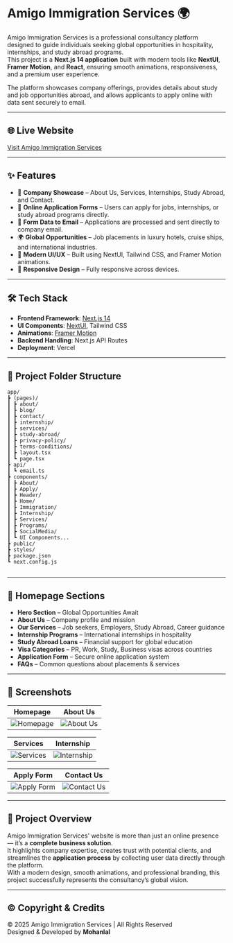 # Amigo Immigration Services 🌍

Amigo Immigration Services is a professional consultancy platform designed to guide individuals seeking global opportunities in hospitality, internships, and study abroad programs.  
This project is a **Next.js 14 application** built with modern tools like **NextUI**, **Framer Motion**, and **React**, ensuring smooth animations, responsiveness, and a premium user experience.  

The platform showcases company offerings, provides details about study and job opportunities abroad, and allows applicants to apply online with data sent securely to email.

---

## 🌐 Live Website
[Visit Amigo Immigration Services](https://www.amigoimmigrant.com/)  

---

## ✨ Features

- 🏢 **Company Showcase** – About Us, Services, Internships, Study Abroad, and Contact.
- 📄 **Online Application Forms** – Users can apply for jobs, internships, or study abroad programs directly.
- 📧 **Form Data to Email** – Applications are processed and sent directly to company email.
- 🌍 **Global Opportunities** – Job placements in luxury hotels, cruise ships, and international industries.
- 🎨 **Modern UI/UX** – Built using NextUI, Tailwind CSS, and Framer Motion animations.
- 📱 **Responsive Design** – Fully responsive across devices.

---

## 🛠️ Tech Stack

- **Frontend Framework**: [Next.js 14](https://nextjs.org/)  
- **UI Components**: [NextUI](https://nextui.org/), Tailwind CSS  
- **Animations**: [Framer Motion](https://www.framer.com/motion/)  
- **Backend Handling**: Next.js API Routes  
- **Deployment**: Vercel  

---

## 📂 Project Folder Structure

```hash
app/
┣ (pages)/
┃ ┣ about/
┃ ┣ blog/
┃ ┣ contact/
┃ ┣ internship/
┃ ┣ services/
┃ ┣ study-abroad/
┃ ┣ privacy-policy/
┃ ┣ terms-conditions/
┃ ┣ layout.tsx
┃ ┗ page.tsx
┣ api/
┃ ┗ email.ts
┣ components/
┃ ┣ About/
┃ ┣ Apply/
┃ ┣ Header/
┃ ┣ Home/
┃ ┣ Immigration/
┃ ┣ Internship/
┃ ┣ Services/
┃ ┣ Programs/
┃ ┣ SocialMedia/
┃ ┗ UI Components...
┣ public/
┣ styles/
┣ package.json
┗ next.config.js


```
---

## 📌 Homepage Sections

- **Hero Section** – Global Opportunities Await  
- **About Us** – Company profile and mission  
- **Our Services** – Job seekers, Employers, Study Abroad, Career guidance  
- **Internship Programs** – International internships in hospitality  
- **Study Abroad Loans** – Financial support for global education  
- **Visa Categories** – PR, Work, Study, Business visas across countries  
- **Application Form** – Secure online application system  
- **FAQs** – Common questions about placements & services  

---

## 📸 Screenshots

| Homepage | About Us |
|----------|----------|
| ![Homepage](https://i.postimg.cc/sDxqCMr5/image.png) | ![About Us](https://i.postimg.cc/QtSMGtTK/image.png) |

| Services | Internship |
|----------|------------|
| ![Services](https://i.postimg.cc/fb3971J0/image.png) | ![Internship](https://i.postimg.cc/7Z2Z9zgm/image.png) |

| Apply Form | Contact Us |
|------------|------------|
| ![Apply Form](https://i.postimg.cc/jdC9J0Nr/image.png) | ![Contact Us](https://i.postimg.cc/7Y2LMc8p/image.png) |

---

## 📖 Project Overview

Amigo Immigration Services' website is more than just an online presence — it’s a **complete business solution**.  
It highlights company expertise, creates trust with potential clients, and streamlines the **application process** by collecting user data directly through the platform.  
With a modern design, smooth animations, and professional branding, this project successfully represents the consultancy’s global vision.  

---

## ©️ Copyright & Credits

© 2025 Amigo Immigration Services | All Rights Reserved  
Designed & Developed by **Mohanlal**  
